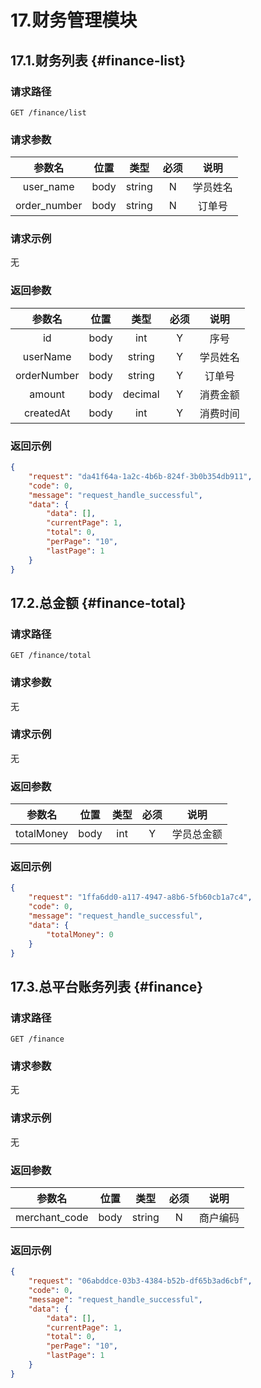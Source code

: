 # 17.财务管理模块
## 17.1.财务列表 {#finance-list}
### 请求路径
`GET /finance/list`
### 请求参数
|参数名|位置|类型|必须|说明|
|:----:|:----:|:----:|:----:|:-------:|
|user_name|body|string|N|学员姓名|
|order_number|body|string|N|订单号|
### 请求示例
无
### 返回参数
|参数名|位置|类型|必须|说明|
|:----:|:----:|:----:|:----:|:-------:|
|id|body|int|Y|序号|
|userName|body|string|Y|学员姓名|
|orderNumber|body|string|Y|订单号|
|amount|body|decimal|Y|消费金额|
|createdAt|body|int|Y|消费时间|
### 返回示例

```json
{
    "request": "da41f64a-1a2c-4b6b-824f-3b0b354db911",
    "code": 0,
    "message": "request_handle_successful",
    "data": {
        "data": [],
        "currentPage": 1,
        "total": 0,
        "perPage": "10",
        "lastPage": 1
    }
}
```


## 17.2.总金额 {#finance-total}
### 请求路径
`GET /finance/total`
### 请求参数
无
### 请求示例
无
### 返回参数
|参数名|位置|类型|必须|说明|
|:----:|:----:|:----:|:----:|:-------:|
|totalMoney|body|int|Y|学员总金额|
### 返回示例

```json
{
    "request": "1ffa6dd0-a117-4947-a8b6-5fb60cb1a7c4",
    "code": 0,
    "message": "request_handle_successful",
    "data": {
        "totalMoney": 0
    }
}
```

## 17.3.总平台账务列表 {#finance}
### 请求路径
`GET /finance`
### 请求参数
无
### 请求示例
无
### 返回参数
|参数名|位置|类型|必须|说明|
|:----:|:----:|:----:|:----:|:-------:|
|merchant_code|body|string|N|商户编码|
### 返回示例

```json
{
    "request": "06abddce-03b3-4384-b52b-df65b3ad6cbf",
    "code": 0,
    "message": "request_handle_successful",
    "data": {
        "data": [],
        "currentPage": 1,
        "total": 0,
        "perPage": "10",
        "lastPage": 1
    }
}
```